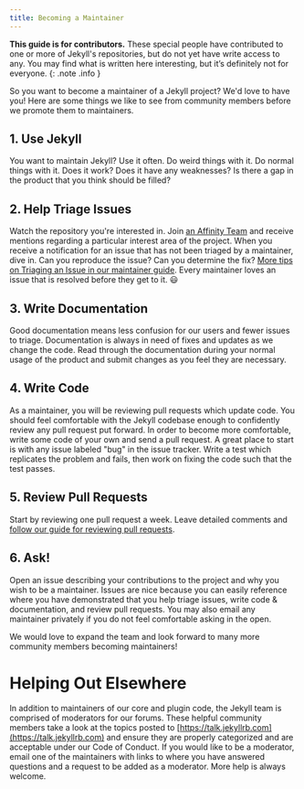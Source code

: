 ```yaml
---
title: Becoming a Maintainer
---
```


**This guide is for contributors.** These special people have contributed to one or more of Jekyll's repositories, but do not yet have write access to any. You may find what is written here interesting, but it’s definitely not for everyone.
{: .note .info }

So you want to become a maintainer of a Jekyll project? We'd love to have you! Here are some things we like to see from community members before we promote them to maintainers.

## 1. Use Jekyll

You want to maintain Jekyll? Use it often. Do weird things with it. Do normal things with it. Does it work? Does it have any weaknesses? Is there a gap in the product that you think should be filled?

## 2. Help Triage Issues

Watch the repository you're interested in. Join [an Affinity Team](https://teams.jekyllrb.com) and receive mentions regarding a particular interest area of the project. When you receive a notification for an issue that has not been triaged by a maintainer, dive in. Can you reproduce the issue? Can you determine the fix? [More tips on Triaging an Issue in our maintainer guide](../triaging-an-issue). Every maintainer loves an issue that is resolved before they get to it. :smiley:

## 3. Write Documentation

Good documentation means less confusion for our users and fewer issues to triage. Documentation is always in need of fixes and updates as we change the code. Read through the documentation during your normal usage of the product and submit changes as you feel they are necessary.

## 4. Write Code

As a maintainer, you will be reviewing pull requests which update code. You should feel comfortable with the Jekyll codebase enough to confidently review any pull request put forward. In order to become more comfortable, write some code of your own and send a pull request. A great place to start is with any issue labeled "bug" in the issue tracker. Write a test which replicates the problem and fails, then work on fixing the code such that the test passes.

## 5. Review Pull Requests

Start by reviewing one pull request a week. Leave detailed comments and [follow our guide for reviewing pull requests](../reviewing-a-pull-request).

## 6. Ask!

Open an issue describing your contributions to the project and why you wish to be a maintainer. Issues are nice because you can easily reference where you have demonstrated that you help triage issues, write code & documentation, and review pull requests. You may also email any maintainer privately if you do not feel comfortable asking in the open.

We would love to expand the team and look forward to many more community members becoming maintainers!

# Helping Out Elsewhere

In addition to maintainers of our core and plugin code, the Jekyll team is comprised of moderators for our forums. These helpful community members take a look at the topics posted to [https://talk.jekyllrb.com](https://talk.jekyllrb.com) and ensure they are properly categorized and are acceptable under our Code of Conduct. If you would like to be a moderator, email one of the maintainers with links to where you have answered questions and a request to be added as a moderator. More help is always welcome.

